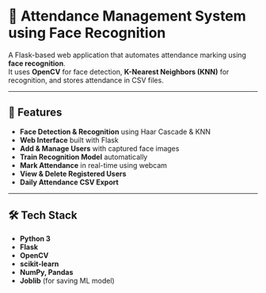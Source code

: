 # 📸 Attendance Management System using Face Recognition

A Flask-based web application that automates attendance marking using **face recognition**.  
It uses **OpenCV** for face detection, **K-Nearest Neighbors (KNN)** for recognition, and stores attendance in CSV files.

---

## 🚀 Features
- **Face Detection & Recognition** using Haar Cascade & KNN
- **Web Interface** built with Flask
- **Add & Manage Users** with captured face images
- **Train Recognition Model** automatically
- **Mark Attendance** in real-time using webcam
- **View & Delete Registered Users**
- **Daily Attendance CSV Export**

---

## 🛠 Tech Stack
- **Python 3**
- **Flask**
- **OpenCV**
- **scikit-learn**
- **NumPy, Pandas**
- **Joblib** (for saving ML model)

